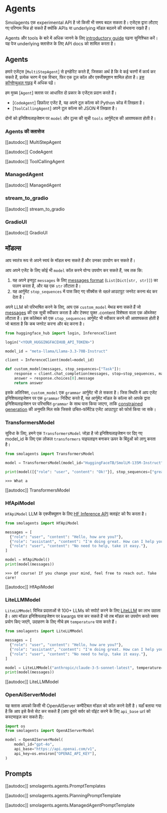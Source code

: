 <!--Copyright 2024 The HuggingFace Team. All rights reserved.

Licensed under the Apache License, Version 2.0 (the "License"); you may not use this file except in compliance with
the License. You may obtain a copy of the License at

http://www.apache.org/licenses/LICENSE-2.0

Unless required by applicable law or agreed to in writing, software distributed under the License is distributed on
an "AS IS" BASIS, WITHOUT WARRANTIES OR CONDITIONS OF ANY KIND, either express or implied. See the License for the
specific language governing permissions and limitations under the License.

⚠️ Note that this file is in Markdown but contain specific syntax for our doc-builder (similar to MDX) that may not be
rendered properly in your Markdown viewer.

-->
# Agents

<Tip warning={true}>

Smolagents एक experimental API है जो किसी भी समय बदल सकता है। एजेंट्स द्वारा लौटाए गए परिणाम भिन्न हो सकते हैं क्योंकि APIs या underlying मॉडल बदलने की संभावना रखते हैं।

</Tip>

Agents और tools के बारे में अधिक जानने के लिए [introductory guide](../index) पढ़ना सुनिश्चित करें। 
यह पेज underlying क्लासेज के लिए API docs को शामिल करता है।

## Agents

हमारे एजेंट्स [`MultiStepAgent`] से इनहेरिट करते हैं, जिसका अर्थ है कि वे कई चरणों में कार्य कर सकते हैं, प्रत्येक चरण में एक विचार, फिर एक टूल कॉल और एक्जीक्यूशन शामिल होता है। [इस कॉन्सेप्चुअल गाइड](../conceptual_guides/react) में अधिक पढ़ें।

हम मुख्य [`Agent`] क्लास पर आधारित दो प्रकार के एजेंट्स प्रदान करते हैं।
  - [`CodeAgent`] डिफ़ॉल्ट एजेंट है, यह अपने टूल कॉल्स को Python कोड में लिखता है।
  - [`ToolCallingAgent`] अपने टूल कॉल्स को JSON में लिखता है।

दोनों को इनिशियलाइजेशन पर `model` और टूल्स की सूची `tools` आर्गुमेंट्स की आवश्यकता होती है।

### Agents की क्लासेज

[[autodoc]] MultiStepAgent

[[autodoc]] CodeAgent

[[autodoc]] ToolCallingAgent


### ManagedAgent

[[autodoc]] ManagedAgent

### stream_to_gradio

[[autodoc]] stream_to_gradio

### GradioUI

[[autodoc]] GradioUI

## मॉडल्स

आप स्वतंत्र रूप से अपने स्वयं के मॉडल बना सकते हैं और उनका उपयोग कर सकते हैं।

आप अपने एजेंट के लिए कोई भी `model` कॉल करने योग्य उपयोग कर सकते हैं, जब तक कि:
1. यह अपने इनपुट `messages` के लिए [messages format](./chat_templating) (`List[Dict[str, str]]`) का पालन करता है, और यह एक `str` लौटाता है।
2. यह आर्गुमेंट `stop_sequences` में पास किए गए सीक्वेंस से *पहले* आउटपुट जनरेट करना बंद कर देता है।

अपने LLM को परिभाषित करने के लिए, आप एक `custom_model` मेथड बना सकते हैं जो [messages](./chat_templating) की एक सूची स्वीकार करता है और टेक्स्ट युक्त .content विशेषता वाला एक ऑब्जेक्ट लौटाता है। इस कॉलेबल को एक `stop_sequences` आर्गुमेंट भी स्वीकार करने की आवश्यकता होती है जो बताता है कि कब जनरेट करना और बंद करना है।

```python
from huggingface_hub import login, InferenceClient

login("<YOUR_HUGGINGFACEHUB_API_TOKEN>")

model_id = "meta-llama/Llama-3.3-70B-Instruct"

client = InferenceClient(model=model_id)

def custom_model(messages, stop_sequences=["Task"]):
    response = client.chat_completion(messages, stop=stop_sequences, max_tokens=1000)
    answer = response.choices[0].message
    return answer
```

इसके अतिरिक्त, `custom_model` एक `grammar` आर्गुमेंट भी ले सकता है। जिस स्थिति में आप एजेंट इनिशियलाइजेशन पर एक `grammar` निर्दिष्ट करते हैं, यह आर्गुमेंट मॉडल के कॉल्स को आपके द्वारा इनिशियलाइजेशन पर परिभाषित `grammar` के साथ पास किया जाएगा, ताकि [constrained generation](https://huggingface.co/docs/text-generation-inference/conceptual/guidance) की अनुमति मिल सके जिससे उचित-फॉर्मेटेड एजेंट आउटपुट को फोर्स किया जा सके।

### TransformersModel

सुविधा के लिए, हमने एक `TransformersModel` जोड़ा है जो इनिशियलाइजेशन पर दिए गए model_id के लिए एक लोकल `transformers` पाइपलाइन बनाकर ऊपर के बिंदुओं को लागू करता है।

```python
from smolagents import TransformersModel

model = TransformersModel(model_id="HuggingFaceTB/SmolLM-135M-Instruct")

print(model([{"role": "user", "content": "Ok!"}], stop_sequences=["great"]))
```
```text
>>> What a
```

[[autodoc]] TransformersModel

### HfApiModel

`HfApiModel` LLM के एक्जीक्यूशन के लिए [HF Inference API](https://huggingface.co/docs/api-inference/index) क्लाइंट को रैप करता है।

```python
from smolagents import HfApiModel

messages = [
  {"role": "user", "content": "Hello, how are you?"},
  {"role": "assistant", "content": "I'm doing great. How can I help you today?"},
  {"role": "user", "content": "No need to help, take it easy."},
]

model = HfApiModel()
print(model(messages))
```
```text
>>> Of course! If you change your mind, feel free to reach out. Take care!
```
[[autodoc]] HfApiModel

### LiteLLMModel

`LiteLLMModel` विभिन्न प्रदाताओं से 100+ LLMs को सपोर्ट करने के लिए [LiteLLM](https://www.litellm.ai/) का लाभ उठाता है।
आप मॉडल इनिशियलाइजेशन पर kwargs पास कर सकते हैं जो तब मॉडल का उपयोग करते समय प्रयोग किए जाएंगे, उदाहरण के लिए नीचे हम `temperature` पास करते हैं।

```python
from smolagents import LiteLLMModel

messages = [
  {"role": "user", "content": "Hello, how are you?"},
  {"role": "assistant", "content": "I'm doing great. How can I help you today?"},
  {"role": "user", "content": "No need to help, take it easy."},
]

model = LiteLLMModel("anthropic/claude-3-5-sonnet-latest", temperature=0.2, max_tokens=10)
print(model(messages))
```

[[autodoc]] LiteLLMModel

### OpenAiServerModel


यह क्लास आपको किसी भी OpenAIServer कम्पैटिबल मॉडल को कॉल करने देती है।
यहाँ बताया गया है कि आप इसे कैसे सेट कर सकते हैं (आप दूसरे सर्वर को पॉइंट करने के लिए `api_base` url को कस्टमाइज़ कर सकते हैं):
```py
import os
from smolagents import OpenAIServerModel

model = OpenAIServerModel(
    model_id="gpt-4o",
    api_base="https://api.openai.com/v1",
    api_key=os.environ["OPENAI_API_KEY"],
)
```

## Prompts

[[autodoc]] smolagents.agents.PromptTemplates

[[autodoc]] smolagents.agents.PlanningPromptTemplate

[[autodoc]] smolagents.agents.ManagedAgentPromptTemplate
